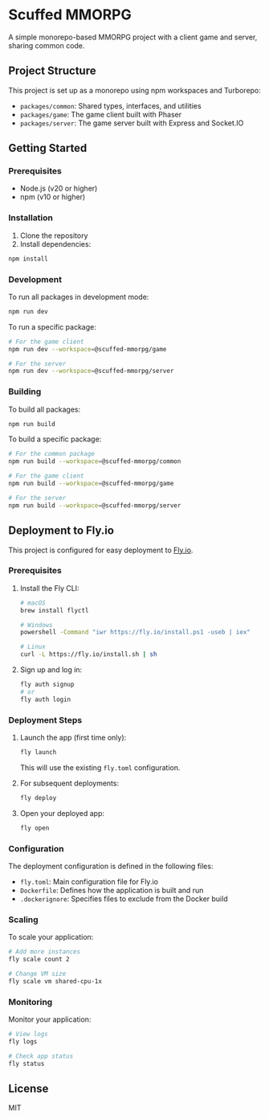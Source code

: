 # Scuffed MMORPG

A simple monorepo-based MMORPG project with a client game and server, sharing common code.

## Project Structure

This project is set up as a monorepo using npm workspaces and Turborepo:

- `packages/common`: Shared types, interfaces, and utilities
- `packages/game`: The game client built with Phaser
- `packages/server`: The game server built with Express and Socket.IO

## Getting Started

### Prerequisites

- Node.js (v20 or higher)
- npm (v10 or higher)

### Installation

1. Clone the repository
2. Install dependencies:

```bash
npm install
```

### Development

To run all packages in development mode:

```bash
npm run dev
```

To run a specific package:

```bash
# For the game client
npm run dev --workspace=@scuffed-mmorpg/game

# For the server
npm run dev --workspace=@scuffed-mmorpg/server
```

### Building

To build all packages:

```bash
npm run build
```

To build a specific package:

```bash
# For the common package
npm run build --workspace=@scuffed-mmorpg/common

# For the game client
npm run build --workspace=@scuffed-mmorpg/game

# For the server
npm run build --workspace=@scuffed-mmorpg/server
```

## Deployment to Fly.io

This project is configured for easy deployment to [Fly.io](https://fly.io).

### Prerequisites

1. Install the Fly CLI:

   ```bash
   # macOS
   brew install flyctl

   # Windows
   powershell -Command "iwr https://fly.io/install.ps1 -useb | iex"

   # Linux
   curl -L https://fly.io/install.sh | sh
   ```

2. Sign up and log in:
   ```bash
   fly auth signup
   # or
   fly auth login
   ```

### Deployment Steps

1. Launch the app (first time only):

   ```bash
   fly launch
   ```

   This will use the existing `fly.toml` configuration.

2. For subsequent deployments:

   ```bash
   fly deploy
   ```

3. Open your deployed app:
   ```bash
   fly open
   ```

### Configuration

The deployment configuration is defined in the following files:

- `fly.toml`: Main configuration file for Fly.io
- `Dockerfile`: Defines how the application is built and run
- `.dockerignore`: Specifies files to exclude from the Docker build

### Scaling

To scale your application:

```bash
# Add more instances
fly scale count 2

# Change VM size
fly scale vm shared-cpu-1x
```

### Monitoring

Monitor your application:

```bash
# View logs
fly logs

# Check app status
fly status
```

## License

MIT

